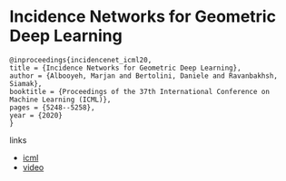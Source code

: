 # Incidence Networks for Geometric Deep Learning

```
@inproceedings{incidencenet_icml20,
title = {Incidence Networks for Geometric Deep Learning},
author = {Albooyeh, Marjan and Bertolini, Daniele and Ravanbakhsh, Siamak},
booktitle = {Proceedings of the 37th International Conference on Machine Learning (ICML)},
pages = {5248--5258},
year = {2020}
}
```

links
- [icml](https://proceedings.icml.cc/book/3728.pdf)
- [video](https://slideslive.com/38927983)
